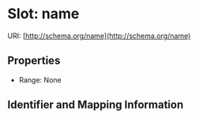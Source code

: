 # Slot: name

URI: [http://schema.org/name](http://schema.org/name)



<!-- no inheritance hierarchy -->


## Properties

 * Range: None



## Identifier and Mapping Information





